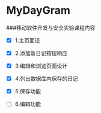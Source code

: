 # MyDayGram
###移动软件开发与安全实验课程内容

- [x] 1.主页面设
- [x] 2.添加新日记按钮响应
- [x] 3.编辑和浏览页面设计
- [x] 4.列出数据库内保存的日记
- [x] 5.保存功能
- [ ] 6.编辑功能

 
